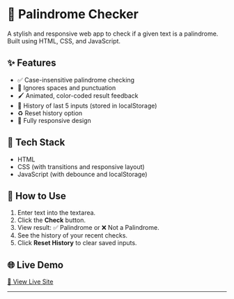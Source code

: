 # 🔁 Palindrome Checker

A stylish and responsive web app to check if a given text is a palindrome. Built using HTML, CSS, and JavaScript.

## ✨ Features

- ✅ Case-insensitive palindrome checking
- 🧹 Ignores spaces and punctuation
- 🖌️ Animated, color-coded result feedback
- 📜 History of last 5 inputs (stored in localStorage)
- ♻️ Reset history option
- 📱 Fully responsive design

## 📂 Tech Stack

- HTML
- CSS (with transitions and responsive layout)
- JavaScript (with debounce and localStorage)

## 🚀 How to Use

1. Enter text into the textarea.
2. Click the **Check** button.
3. View result: ✅ Palindrome or ❌ Not a Palindrome.
4. See the history of your recent checks.
5. Click **Reset History** to clear saved inputs.

## 🌐 Live Demo

[🔗 View Live Site]([https://your-live-link-here.com](https://thumira2010.github.io/Palindrome-Checker/))

---


